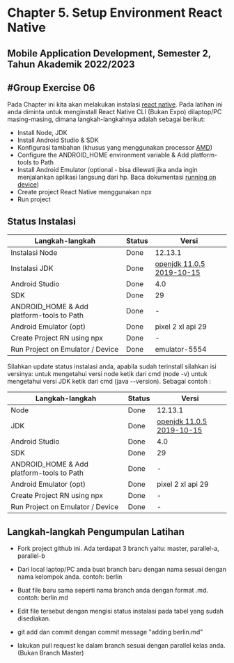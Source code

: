 # Chapter 5. Setup Environment React Native

## Mobile Application Development, Semester 2, Tahun Akademik 2022/2023

## #Group Exercise 06

Pada Chapter ini kita akan melakukan instalasi [react native]. Pada latihan ini anda diminta untuk menginstall React Native CLI (Bukan Expo) dilaptop/PC masing-masing, dimana langkah-langkahnya adalah sebagai berikut:

- Install Node, JDK
- Install Android Studio & SDK
- Konfigurasi tambahan (khusus yang menggunakan processor [AMD])
- Configure the ANDROID_HOME environment variable & Add platform-tools to Path
- Install Android Emulator (optional - bisa dilewati jika anda ingin menjalankan aplikasi langsung dari hp. Baca dokumentasi [running on device])
- Create project React Native menggunakan npx
- Run project

## Status Instalasi

| Langkah-langkah                           | Status | Versi                              |
| ----------------------------------------- | ------ | -----------------------------------|
| Instalasi Node                            |  Done  |   12.13.1                          |
| Instalasi JDK                             |  Done  |   [openjdk 11.0.5 2019-10-15]      |
| Android Studio                            |  Done  |   4.0                              |
| SDK                                       |  Done  |   29                               |
| ANDROID_HOME & Add platform-tools to Path |  Done  |      -                             |
| Android Emulator (opt)                    |  Done  |   pixel 2 xl api 29                |
| Create Project RN using npx               |  Done  |      -                             |
| Run Project on Emulator / Device          |  Done  |   emulator-5554                    |

Silahkan update status instalasi anda, apabila sudah terinstall silahkan isi versinya:
untuk mengetahui versi node ketik dari cmd (node -v) untuk mengetahui versi JDK ketik dari cmd (java --version).
Sebagai contoh :

| Langkah-langkah                           | Status | Versi                       |
| ----------------------------------------- | ------ | --------------------------- |
| Node                                      | Done   | 12.13.1                     |
| JDK                                       | Done   | [openjdk 11.0.5 2019-10-15] |
| Android Studio                            | Done   | 4.0                         |
| SDK                                       | Done   | 29                          |
| ANDROID_HOME & Add platform-tools to Path | Done   | -                           |
| Android Emulator (opt)                    | Done   | pixel 2 xl api 29           |
| Create Project RN using npx               | Done   | -                           |
| Run Project on Emulator / Device          | Done   | -                           |

## Langkah-langkah Pengumpulan Latihan

- Fork project github ini. Ada terdapat 3 branch yaitu: master, parallel-a, parallel-b
- Dari local laptop/PC anda buat branch baru dengan nama sesuai dengan nama kelompok anda. contoh: berlin
- Buat file baru sama seperti nama branch anda dengan format .md. contoh: berlin.md
- Edit file tersebut dengan mengisi status instalasi pada tabel yang sudah disediakan.
- git add dan commit dengan commit message "adding berlin.md"
- lakukan pull request ke dalam branch sesuai dengan parallel kelas anda. (Bukan Branch Master)

  [react native]: https://reactnative.dev/docs/environment-setup
  [running on device]: https://reactnative.dev/docs/running-on-device
  [amd]: https://android-developers.googleblog.com/2018/07/android-emulator-amd-processor-hyper-v.html
  [openjdk 11.0.5 2019-10-15]: https://docs.aws.amazon.com/corretto/latest/corretto-11-ug/downloads-list.html
